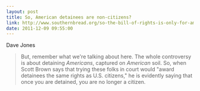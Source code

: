 ```yaml
---
layout: post
title: So, American detainees are non-citizens?
link: http://www.southernbread.org/so-the-bill-of-rights-is-only-for-americans/
date: 2011-12-09 09:55:00
---
```


Dave Jones
> But, remember what we're talking about here. The whole controversy is
> about detaining *Americans*, captured on *American* soil. So, when
> Scott Brown says that trying these folks in court would "award
> detainees the same rights as U.S. citizens," he is evidently saying
> that once you are detained, you are no longer a citizen.
